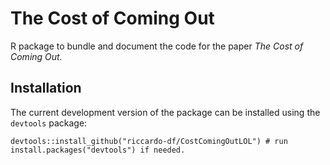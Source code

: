 # The Cost of Coming Out

R package to bundle and document the code for the paper *The Cost of Coming Out.*

## Installation  
The current development version of the package can be installed using the `devtools` package:

```
devtools::install_github("riccardo-df/CostComingOutLOL") # run install.packages("devtools") if needed.
```
